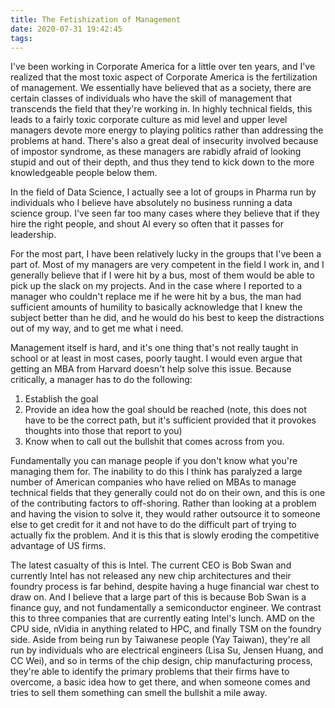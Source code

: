 ```yaml
---
title: The Fetishization of Management
date: 2020-07-31 19:42:45
tags:
---
```

I've been working in Corporate America for a little over ten years, and I've realized that the most toxic aspect of Corporate America is the fertilization of management. We essentially have believed that as a society, there are certain classes of individuals who have the skill of management that transcends the field that they're working in. In highly technical fields, this leads to a fairly toxic corporate culture as mid level and upper level managers devote more energy to playing politics rather than addressing the problems at hand. There's also a great deal of insecurity involved because of impostor syndrome, as these managers are rabidly afraid of looking stupid and out of their depth, and thus they tend to kick down to the more knowledgeable people below them. 

In the field of Data Science, I actually see a lot of groups in Pharma run by individuals who I believe have absolutely no business running a data science group. I've seen far too many cases where they believe that if they hire the right people, and shout AI every so often that it passes for leadership. 

For the most part, I have been relatively lucky in the groups that I've been a part of. Most of my managers are very competent in the field I work in, and I generally believe that if I were hit by a bus, most of them would be able to pick up the slack on my projects. And in the case where I reported to a manager who couldn't replace me if he were hit by a bus, the man had sufficient amounts of humility to basically acknowledge that I knew the subject better than he did, and he would do his best to keep the distractions out of my way, and to get me what i need. 

Management itself is hard, and it's one thing that's not really taught in school or at least in most cases, poorly taught. I would even argue that getting an MBA from Harvard doesn't help solve this issue. Because critically, a manager has to do the following:

1. Establish the goal
2. Provide an idea how the goal should be reached (note, this does not have to be the correct path, but it's sufficient provided that it provokes thoughts into those that report to you)
3. Know when to call out the bullshit that comes across from you.

Fundamentally you can manage people if you don't know what you're managing them for. The inability to do this I think has paralyzed a large number of American companies who have relied on MBAs to manage technical fields that they generally could not do on their own, and this is one of the contributing factors to off-shoring. Rather than looking at a problem and having the vision to solve it, they would rather outsource it to someone else to get credit for it and not have to do the difficult part of trying to actually fix the problem. And it is this that is slowly eroding the competitive advantage of US firms.

The latest casualty of this is Intel. The current CEO is Bob Swan and currently Intel has not released any new chip architectures and their foundry process is far behind, despite having a huge financial war chest to draw on. And I believe that a large part of this is because Bob Swan is a finance guy, and not fundamentally a semiconductor engineer. We contrast this to three companies that are currently eating Intel's lunch. AMD on the CPU side, nVidia in anything related to HPC, and finally TSM on the foundry side. Aside from being run by Taiwanese people (Yay Taiwan), they're all run by individuals who are electrical engineers (Lisa Su, Jensen Huang, and CC Wei), and so in terms of the chip design, chip manufacturing process, they're able to identify the primary problems that their firms have to overcome, a basic idea how to get there, and when someone comes and tries to sell them something can smell the bullshit a mile away. 
